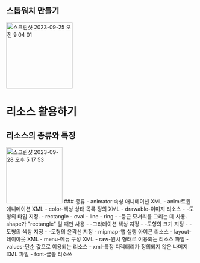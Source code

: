 ## 스톱워치 만들기
<img width="176" alt="스크린샷 2023-09-25 오전 9 04 01" src="https://github.com/youkm1/Kotlin_ANS.Study/assets/89966409/6d07f50c-6aa7-40ec-81d9-ebe4868a4557">

# 리소스 활용하기
## 리소스의 종류와 특징
<img width="149" alt="스크린샷 2023-09-28 오후 5 17 53" src="https://github.com/youkm1/Kotlin_ANS.Study/assets/89966409/a70b4423-df59-42b5-9d1f-f195035f8e54">
### 종류
- animator:속성 애니메이션 XML
- anim:트윈 애니메이션 XML
- color-색상 상태 목록 정의 XML
- drawable-이미지 리소스
  - <shape>-도형의 타입 지정.
    - rectangle
    - oval
    - line
    - ring
  - <coners>-둥근 모서리를 그리는 데 사용. shape가 "rectangle" 일 때만 사용
  - <gradient>-그라데이션 색상 지정
  - <size>-도형의 크기 지정
  - <solid>-도형의 색상 지정
  - <stroke>-도형의 윤곽선 지정
- mipmap-앱 실행 아이콘 리소스
- layout-레이아웃 XML
- menu-메뉴 구성 XML
- raw-원시 형태로 이용되는 리소스 파일
- values-단순 값으로 이용되는 리소스
- xml-특정 디렉터리가 정의되지 않은 나머지 XML 파일
- font-글꼴 리소쓰
